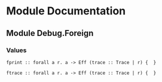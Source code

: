 # Module Documentation

## Module Debug.Foreign

### Values

    fprint :: forall a r. a -> Eff (trace :: Trace | r) {  }

    ftrace :: forall a r. a -> Eff (trace :: Trace | r) {  }



